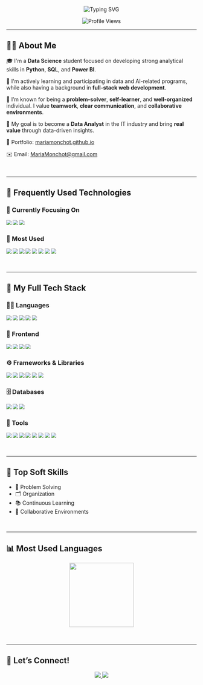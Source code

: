 <!-- BANNER -->
<p align="center">
  <img src="https://readme-typing-svg.demolab.com?font=Fira+Code&size=20&pause=1000&color=20C997&center=true&vCenter=true&width=600&lines=Hi+I'm+Maria+Monchot+(Katerina)!" alt="Typing SVG" />
</p>

<p align="center">
  <img src="https://komarev.com/ghpvc/?username=KateClysm&label=Profile%20views&color=0e75b6&style=flat" alt="Profile Views" />
</p>

---

## 👩‍💻 About Me

🎓 I'm a **Data Science** student focused on developing strong analytical skills in **Python**, **SQL**, and **Power BI**.

🌱 I'm actively learning and participating in data and AI-related programs, while also having a background in **full-stack web development**.

🚀 I’m known for being a **problem-solver**, **self-learner**, and **well-organized** individual. I value **teamwork**, **clear communication**, and **collaborative environments**.

🎯 My goal is to become a **Data Analyst** in the IT industry and bring **real value** through data-driven insights.

📃 Portfolio: [mariamonchot.github.io](https://kateclysm.github.io/mariamonchot/)

✉️ Email: MariaMonchot@gmail.com

&nbsp;

---

## 🚀 Frequently Used Technologies

### 🎯 Currently Focusing On
<p style="zoom:0.85;">
  <img src="https://img.shields.io/badge/Python-3776AB?style=for-the-badge&logo=python&logoColor=white&height=24" />
  <img src="https://img.shields.io/badge/SQL-005C84?style=for-the-badge&logo=sqlite&logoColor=white&height=24" />
  <img src="https://img.shields.io/badge/Power%20BI-F2C811?style=for-the-badge&logo=powerbi&logoColor=black&height=24" />
</p>

### 🔧 Most Used
<p style="zoom:0.85;">
  <img src="https://img.shields.io/badge/TypeScript-3178C6?style=for-the-badge&logo=typescript&logoColor=white&height=24" />
  <img src="https://img.shields.io/badge/React-61DAFB?style=for-the-badge&logo=react&logoColor=black&height=24" />
  <img src="https://img.shields.io/badge/HTML5-E34F26?style=for-the-badge&logo=html5&logoColor=white&height=24" />
  <img src="https://img.shields.io/badge/CSS3-1572B6?style=for-the-badge&logo=css3&logoColor=white&height=24" />
  <img src="https://img.shields.io/badge/Sass-CC6699?style=for-the-badge&logo=sass&logoColor=white&height=24" />
  <img src="https://img.shields.io/badge/Express-000000?style=for-the-badge&logo=express&logoColor=white&height=24" />
  <img src="https://img.shields.io/badge/Node.js-339933?style=for-the-badge&logo=node.js&logoColor=white&height=24" />
  <img src="https://img.shields.io/badge/MySQL-4479A1?style=for-the-badge&logo=mysql&logoColor=white&height=24" />
</p>

&nbsp;

---

## 🧰 My Full Tech Stack

### 🧑‍💻 Languages
<p style="zoom:0.85;">
  <img src="https://img.shields.io/badge/Python-3776AB?style=for-the-badge&logo=python&logoColor=white&height=24" />
  <img src="https://img.shields.io/badge/TypeScript-3178C6?style=for-the-badge&logo=typescript&logoColor=white&height=24" />
  <img src="https://img.shields.io/badge/JavaScript-F7DF1E?style=for-the-badge&logo=javascript&logoColor=black&height=24" />
  <img src="https://img.shields.io/badge/SQL-005C84?style=for-the-badge&logo=sqlite&logoColor=white&height=24" />
  <img src="https://img.shields.io/badge/C-00599C?style=for-the-badge&logo=c&logoColor=white&height=24" />
</p>

### 🎨 Frontend
<p style="zoom:0.85;">
  <img src="https://img.shields.io/badge/HTML5-E34F26?style=for-the-badge&logo=html5&logoColor=white&height=24" />
  <img src="https://img.shields.io/badge/CSS3-1572B6?style=for-the-badge&logo=css3&logoColor=white&height=24" />
  <img src="https://img.shields.io/badge/Sass-CC6699?style=for-the-badge&logo=sass&logoColor=white&height=24" />
  <img src="https://img.shields.io/badge/Bootstrap-7952B3?style=for-the-badge&logo=bootstrap&logoColor=white&height=24" />
</p>

### ⚙️ Frameworks & Libraries
<p style="zoom:0.85;">
  <img src="https://img.shields.io/badge/React-61DAFB?style=for-the-badge&logo=react&logoColor=black&height=24" />
  <img src="https://img.shields.io/badge/Angular-DD0031?style=for-the-badge&logo=angular&logoColor=white&height=24" />
  <img src="https://img.shields.io/badge/Express-000000?style=for-the-badge&logo=express&logoColor=white&height=24" />
  <img src="https://img.shields.io/badge/Pandas-150458?style=for-the-badge&logo=pandas&logoColor=white&height=24" />
  <img src="https://img.shields.io/badge/Numpy-013243?style=for-the-badge&logo=numpy&logoColor=white&height=24" />
  <img src="https://img.shields.io/badge/Matplotlib-11557C?style=for-the-badge&logo=matplotlib&logoColor=white&height=24" />
</p>

### 🗄️ Databases
<p style="zoom:0.85;">
  <img src="https://img.shields.io/badge/MySQL-4479A1?style=for-the-badge&logo=mysql&logoColor=white&height=24" />
  <img src="https://img.shields.io/badge/SQL%20Server-CC2927?style=for-the-badge&logo=microsoftsqlserver&logoColor=white&height=24" />
  <img src="https://img.shields.io/badge/Firebase-FFCA28?style=for-the-badge&logo=firebase&logoColor=black&height=24" />
</p>

### 🧰 Tools
<p style="zoom:0.85;">
  <img src="https://img.shields.io/badge/Excel-217346?style=for-the-badge&logo=microsoft-excel&logoColor=white&height=24" />
  <img src="https://img.shields.io/badge/Git-F05032?style=for-the-badge&logo=git&logoColor=white&height=24" />
  <img src="https://img.shields.io/badge/GitHub-181717?style=for-the-badge&logo=github&logoColor=white&height=24" />
  <img src="https://img.shields.io/badge/Figma-F24E1E?style=for-the-badge&logo=figma&logoColor=white&height=24" />
  <img src="https://img.shields.io/badge/Trello-0052CC?style=for-the-badge&logo=trello&logoColor=white&height=24" />
  <img src="https://img.shields.io/badge/Jira-0052CC?style=for-the-badge&logo=jira&logoColor=white&height=24" />
  <img src="https://img.shields.io/badge/Meet-34A853?style=for-the-badge&logo=google-meet&logoColor=white&height=24" />
  <img src="https://img.shields.io/badge/Zoom-2D8CFF?style=for-the-badge&logo=zoom&logoColor=white&height=24" />
</p>

&nbsp;

---

## 💬 Top Soft Skills

- 🧠 Problem Solving  
- 🗂️ Organization  
- 📚 Continuous Learning  
- 🤝 Collaborative Environments  

&nbsp;

---

## 📊 Most Used Languages

<p align="center">
  <img src="https://github-readme-stats.vercel.app/api/top-langs/?username=KateClysm&layout=compact&theme=radical" height="170"/>
</p>

&nbsp;

---

## 🤝 Let’s Connect!

<p align="center">
  <a href="https://www.linkedin.com/in/mariamonchot/">
    <img src="https://img.shields.io/badge/LinkedIn-0077B5?style=for-the-badge&logo=linkedin&logoColor=white"/>
  </a>
  <a href="mailto:mariamonchot@gmail.com">
    <img src="https://img.shields.io/badge/Email-D14836?style=for-the-badge&logo=gmail&logoColor=white"/>
  </a>
</p>
